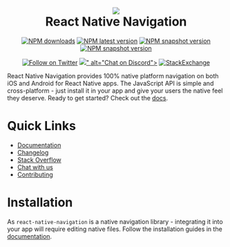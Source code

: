 <h1 align="center">
  <img src=".logo.png"/><br/>
  React Native Navigation
</h1>

<p align="center">
  <a href="https://www.npmjs.com/package/react-native-navigation"><img src="https://img.shields.io/npm/dw/react-native-navigation.svg?style=flat-square" alt="NPM downloads"></a>
  <a href="https://www.npmjs.com/package/react-native-navigation"><img src="https://img.shields.io/npm/v/react-native-navigation/latest.svg?style=flat-square" alt="NPM latest version"></a>
  <a href="https://www.npmjs.com/package/react-native-navigation"><img src="https://img.shields.io/npm/v/react-native-navigation/snapshot.svg?style=flat-square" alt="NPM snapshot version"></a>
  <a href="https://jenkins-oss.wixpress.com/job/multi-react-native-navigation-master/"><img src="https://img.shields.io/jenkins/s/http/jenkins-oss.wixpress.com:8080/job/multi-react-native-navigation-master.svg?style=flat-square" alt="NPM snapshot version"></a>
</p>
<p align="center">
  <a href="https://twitter.com/reactnativenav"><img src="https://img.shields.io/twitter/follow/reactnativenav.svg?style=flat-square&colorA=1da1f2&colorB=&label=Follow%20us%20on%20Twitter" alt="Follow on Twitter"></a>
  <a href="https://discord.gg/DhkZjq2"><img src="<img alt="Discord" src="https://img.shields.io/discord/242515947020222464.svg?color=%237289da&label=Chat%20on%20Discrd&style=flat-square">" alt="Chat on Discord"></a>
  <a href="https://stackoverflow.com/questions/tagged/wix-react-native-navigation"><img src="https://img.shields.io/stackexchange/stackoverflow/t/wix-react-native-navigation.svg?style=flat-square" alt="StackExchange"></a>
</p>

React Native Navigation provides 100% native platform navigation on both iOS and Android for React Native apps. The JavaScript API is simple and cross-platform - just install it in your app and give your users the native feel they deserve. Ready to get started? Check out the [docs](https://wix.github.io/react-native-navigation/).

# Quick Links
- [Documentation](https://wix.github.io/react-native-navigation/)
- [Changelog](https://github.com/wix/react-native-navigation/blob/master/CHANGELOG.md)
- [Stack Overflow](http://stackoverflow.com/questions/tagged/react-native-navigation)
- [Chat with us](https://discord.gg/DhkZjq2)
- [Contributing](https://wix.github.io/react-native-navigation/docs/meta-contributing)

# Installation
As `react-native-navigation` is a native navigation library - integrating it into your app will require editing native files. Follow the installation guides in the [documentation](https://wix.github.io/react-native-navigation/).



